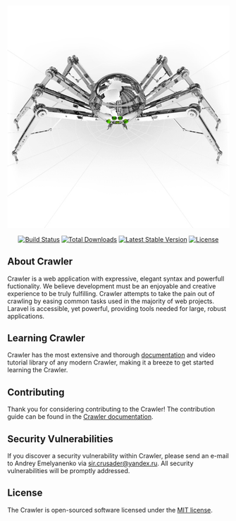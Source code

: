 <p align="center"><img src="https://github.com/AndreyEmelyanenko/Crawler/blob/master/pauk.jpg"></p>

<p align="center">
<a href="https://travis-ci.org/laravel/framework"><img src="https://travis-ci.org/laravel/framework.svg" alt="Build Status"></a>
<a href="https://packagist.org/packages/laravel/framework"><img src="https://poser.pugx.org/laravel/framework/d/total.svg" alt="Total Downloads"></a>
<a href="https://packagist.org/packages/laravel/framework"><img src="https://poser.pugx.org/laravel/framework/v/stable.svg" alt="Latest Stable Version"></a>
<a href="https://packagist.org/packages/laravel/framework"><img src="https://poser.pugx.org/laravel/framework/license.svg" alt="License"></a>
</p>

## About Crawler

Crawler is a web application with expressive, elegant syntax and powerfull fuctionality. We believe development must be an enjoyable and creative experience to be truly fulfilling. Crawler attempts to take the pain out of crawling by easing common tasks used in the majority of web projects.
Laravel is accessible, yet powerful, providing tools needed for large, robust applications.

## Learning Crawler

Crawler has the most extensive and thorough [documentation](https://github.com/AndreyEmelyanenko/Crawler/blob/master/README.md) and video tutorial library of any modern Crawler, making it a breeze to get started learning the Crawler.

## Contributing

Thank you for considering contributing to the Crawler! The contribution guide can be found in the [Crawler documentation](https://Crawler.com/docs/contributions).

## Security Vulnerabilities

If you discover a security vulnerability within Crawler, please send an e-mail to Andrey Emelyanenko via [sir.crusader@yandex.ru](mailto:sir.crusader@yandex.ru). All security vulnerabilities will be promptly addressed.

## License

The Crawler is open-sourced software licensed under the [MIT license](https://opensource.org/licenses/MIT).
